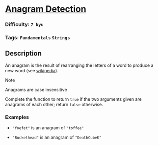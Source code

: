 # [Anagram Detection](https://www.codewars.com/kata/529eef7a9194e0cbc1000255)

### Difficulty: `7 kyu`

### Tags: `Fundamentals` `Strings`

## Description

An anagram is the result of rearranging the letters of a word to produce a new word (see [wikipedia](https://en.wikipedia.org/wiki/Anagram)).

> [!NOTE] 
> Anagrams are case insensitive

Complete the function to return `true` if the two arguments given are anagrams of each other; return `false` otherwise.

### Examples

- `"foefet"` is an anagram of `"toffee"`

- `"Buckethead"` is an anagram of `"DeathCubeK"`